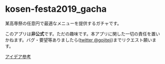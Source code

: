 # kosen-festa2019_gacha
某高専祭の任意円で最適なメニューを提供するガチャです。

このアプリは**非公式**です。ただの趣味です。本アプリに関した一切の責任を置いかねます。バグ・要望等ありましたら([twitter @gojiteji](https://twitter.com/gojiteji))までリクエスト願います。


[アイデア参考](https://saizeriya-1000yen.herokuapp.com/)
